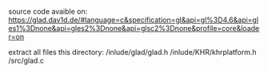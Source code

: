 source code avaible on: https://glad.dav1d.de/#language=c&specification=gl&api=gl%3D4.6&api=gles1%3Dnone&api=gles2%3Dnone&api=glsc2%3Dnone&profile=core&loader=on

extract all files this directory:
/inlude/glad/glad.h
/inlude/KHR/khrplatform.h
/src/glad.c